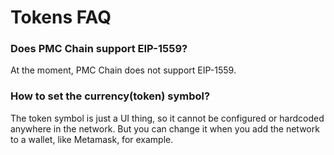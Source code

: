 # Tokens FAQ

### Does PMC Chain support EIP-1559?

At the moment, PMC Chain does not support EIP-1559.

### How to set the currency(token) symbol?

The token symbol is just a UI thing, so it cannot be configured or hardcoded anywhere in the network. But you can change it when you add the network to a wallet, like Metamask, for example.
